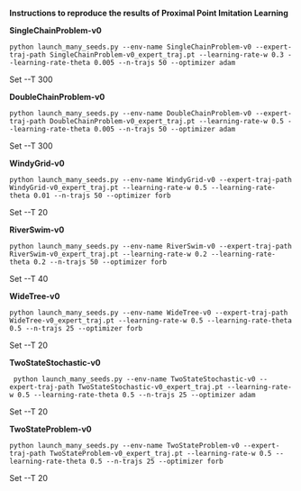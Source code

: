 **Instructions to reproduce the results of Proximal Point Imitation Learning**

**SingleChainProblem-v0**

```
python launch_many_seeds.py --env-name SingleChainProblem-v0 --expert-traj-path SingleChainProblem-v0_expert_traj.pt --learning-rate-w 0.3 --learning-rate-theta 0.005 --n-trajs 50 --optimizer adam
```

Set --T 300

**DoubleChainProblem-v0**

```
python launch_many_seeds.py --env-name DoubleChainProblem-v0 --expert-traj-path DoubleChainProblem-v0_expert_traj.pt --learning-rate-w 0.5 --learning-rate-theta 0.005 --n-trajs 50 --optimizer adam
```

Set --T 300

**WindyGrid-v0**

```
python launch_many_seeds.py --env-name WindyGrid-v0 --expert-traj-path WindyGrid-v0_expert_traj.pt --learning-rate-w 0.5 --learning-rate-theta 0.01 --n-trajs 50 --optimizer forb
```

Set --T 20

**RiverSwim-v0**

```
python launch_many_seeds.py --env-name RiverSwim-v0 --expert-traj-path RiverSwim-v0_expert_traj.pt --learning-rate-w 0.2 --learning-rate-theta 0.2 --n-trajs 50 --optimizer forb
```

Set --T 40


**WideTree-v0**

```
python launch_many_seeds.py --env-name WideTree-v0 --expert-traj-path WideTree-v0_expert_traj.pt --learning-rate-w 0.5 --learning-rate-theta 0.5 --n-trajs 25 --optimizer forb
```

Set --T 20

**TwoStateStochastic-v0**

```
 python launch_many_seeds.py --env-name TwoStateStochastic-v0 --expert-traj-path TwoStateStochastic-v0_expert_traj.pt --learning-rate-w 0.5 --learning-rate-theta 0.5 --n-trajs 25 --optimizer adam
```

Set --T 20

**TwoStateProblem-v0**

```
python launch_many_seeds.py --env-name TwoStateProblem-v0 --expert-traj-path TwoStateProblem-v0_expert_traj.pt --learning-rate-w 0.5 --learning-rate-theta 0.5 --n-trajs 25 --optimizer forb
```

Set --T 20
